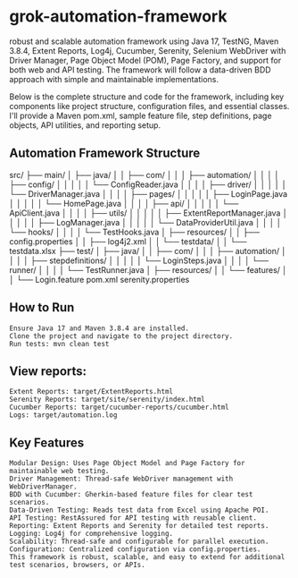 # grok-automation-framework

robust and scalable automation framework using Java 17, TestNG, Maven 3.8.4, Extent Reports, Log4j, Cucumber, Serenity, Selenium WebDriver with Driver Manager, Page Object Model (POM), Page Factory, and support for both web and API testing. The framework will follow a data-driven BDD approach with simple and maintainable implementations.

Below is the complete structure and code for the framework, including key components like project structure, configuration files, and essential classes. I'll provide a Maven pom.xml, sample feature file, step definitions, page objects, API utilities, and reporting setup.

## Automation Framework Structure

src/
├── main/
│   ├── java/
│   │   ├── com/
│   │   │   ├── automation/
│   │   │   │   ├── config/
│   │   │   │   │   └── ConfigReader.java
│   │   │   │   ├── driver/
│   │   │   │   │   └── DriverManager.java
│   │   │   │   ├── pages/
│   │   │   │   │   ├── LoginPage.java
│   │   │   │   │   └── HomePage.java
│   │   │   │   ├── api/
│   │   │   │   │   └── ApiClient.java
│   │   │   │   ├── utils/
│   │   │   │   │   ├── ExtentReportManager.java
│   │   │   │   │   ├── LogManager.java
│   │   │   │   │   └── DataProviderUtil.java
│   │   │   │   └── hooks/
│   │   │   │       └── TestHooks.java
│   ├── resources/
│   │   ├── config.properties
│   │   ├── log4j2.xml
│   │   └── testdata/
│   │       └── testdata.xlsx
├── test/
│   ├── java/
│   │   ├── com/
│   │   │   ├── automation/
│   │   │   │   ├── stepdefinitions/
│   │   │   │   │   └── LoginSteps.java
│   │   │   │   └── runner/
│   │   │   │       └── TestRunner.java
│   ├── resources/
│   │   └── features/
│   │       └── Login.feature
pom.xml
serenity.properties



## How to Run
    Ensure Java 17 and Maven 3.8.4 are installed.
    Clone the project and navigate to the project directory.
    Run tests: mvn clean test
## View reports:
    Extent Reports: target/ExtentReports.html
    Serenity Reports: target/site/serenity/index.html
    Cucumber Reports: target/cucumber-reports/cucumber.html
    Logs: target/automation.log
## Key Features
    Modular Design: Uses Page Object Model and Page Factory for maintainable web testing.
    Driver Management: Thread-safe WebDriver management with WebDriverManager.
    BDD with Cucumber: Gherkin-based feature files for clear test scenarios.
    Data-Driven Testing: Reads test data from Excel using Apache POI.
    API Testing: RestAssured for API testing with reusable client.
    Reporting: Extent Reports and Serenity for detailed test reports.
    Logging: Log4j for comprehensive logging.
    Scalability: Thread-safe and configurable for parallel execution.
    Configuration: Centralized configuration via config.properties.
    This framework is robust, scalable, and easy to extend for additional test scenarios, browsers, or APIs.